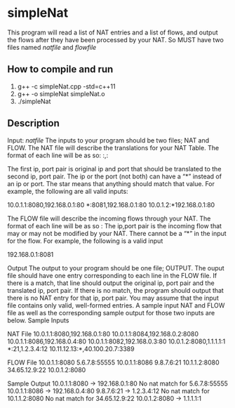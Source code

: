 # simpleNat
This program will read a list of NAT entries and a list of flows, and output the flows after they have been processed by your NAT.
So MUST have two files named *natfile* and *flowfile*

## How to compile and run
1. g++ -c simpleNat.cpp -std=c++11
2. g++ -o simpleNat simpleNat.o
3. ./simpleNat

## Description
Input: *natfile*
The inputs to your program should be two files; NAT and FLOW.
The NAT file will describe the translations for your NAT Table. The format of each line will be as so:
<ip>:<port>,<ip>:<port>

The first ip, port pair is original ip and port that should be translated to the second ip, port pair. The ip or the port (not both) can have a “\*” instead of an ip or port. The star means that anything should match that value. For example, the following are all valid inputs: 

10.0.1.1:8080,192.168.0.1:80
\*:8081,192.168.0.1:80
10.0.1.2:\*192.168.0.1:80

The FLOW file will describe the incoming flows through your NAT. The format of each line will be as so
<ip>:<port>
The ip,port pair is the incoming flow that may or may not be modified by your NAT. There cannot be a “\*” in the input for the flow. For example, the following is a valid input

192.168.0.1:8081

Output
The output to your program should be one file; OUTPUT.
The ouput file should have one entry corresponding to each line in the FLOW file. If there is a match, that line should output the original ip, port pair and the translated ip, port pair. If there is no match, the program should output that there is no NAT entry for that ip, port pair.
You may assume that the input file contains only valid, well-formed entries. A sample input NAT and FLOW file as well as the corresponding sample output for those two inputs are below.
Sample Inputs

NAT File
10.0.1.1:8080,192.168.0.1:80
10.0.1.1:8084,192.168.0.2:8080
10.0.1.1:8086,192.168.0.4:80
10.0.1.1:8082,192.168.0.3:80
10.0.1.2:8080,1.1.1.1:1
\*:21,1.2.3.4:12
10.11.12.13:\*,40.100.20.7:3389

FLOW File
10.0.1.1:8080
5.6.7.8:55555
10.0.1.1:8086
9.8.7.6:21
10.1.1.2:8080
34.65.12.9:22
10.0.1.2:8080

Sample Output
10.0.1.1:8080 -> 192.168.0.1:80
No nat match for 5.6.7.8:55555
10.0.1.1:8086 -> 192.168.0.4:80
9.8.7.6:21 -> 1.2.3.4:12
No nat match for 10.1.1.2:8080
No nat match for 34.65.12.9:22
10.0.1.2:8080 -> 1.1.1.1:1

